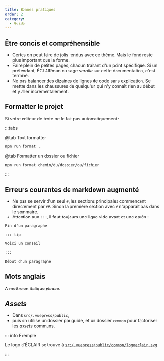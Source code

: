 ```yaml
---
title: Bonnes pratiques
order: 2
category:
  - Guide
---
```


## Être concis et compréhensible

- Certes on peut faire de jolis rendus avec ce thème.
  Mais le fond reste plus important que la forme.
- Faire plein de petites pages, chacun traitant d'un point spécifique.
  Si un prétendant, ÉCLAIRman ou sage _scrolle_ sur cette documentation, c'est terminé.
- Ne pas balancer des dizaines de lignes de code sans explication.
  Se mettre dans les chaussures de quelqu'un qui n'y connaît rien au début et y aller incrémentalement.

## Formatter le projet

Si votre éditeur de texte ne le fait pas automatiquement :

:::tabs

@tab Tout formatter

```bash
npm run format .
```

@tab Formatter un dossier ou fichier

```bash
npm run format chemin/du/dossier/ou/fichier
```

:::

## Erreurs courantes de markdown augmenté

- Ne pas se servir d'un seul `#`, les sections principales commencent directement par `##`.
  Sinon la première section avec `#` n'apparaît pas dans le sommaire.
- Attention aux `:::`, il faut toujours une ligne vide avant et une après :

```md
Fin d'un paragraphe

::: tip

Voici un conseil

:::

Début d'un paragraphe
```

## Mots anglais

A mettre en italique _please_.

## _Assets_

- Dans `src/.vuepress/public`,
- puis on utilise un dossier par guide, et un dossier `common` pour factoriser les _assets_ communs.

::: info Exemple

Le logo d'ÉCLAIR se trouve à [`src/.vuepress/public/common/logoeclair.svg`](/common/logoeclair.svg)

:::
